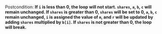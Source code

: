 Postcondition: **If `i` is less than 0, the loop will not start. `shares`, `a`, `b`, `c` will remain unchanged. If `shares` is greater than 0, `shares` will be set to 0, `a`, `b`, `c` remain unchanged, `i` is assigned the value of `m`, and `r` will be updated by adding `shares` multiplied by `b[i]`. If `shares` is not greater than 0, the loop will break.**